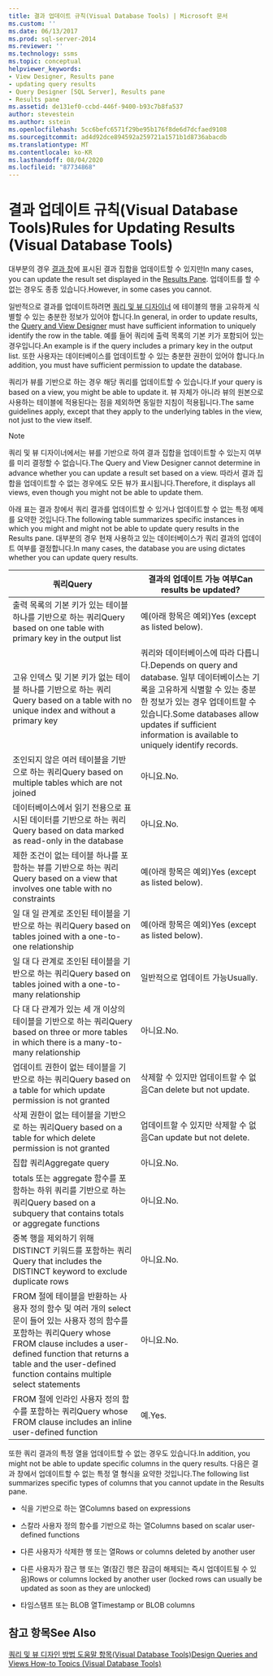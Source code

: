 ```yaml
---
title: 결과 업데이트 규칙(Visual Database Tools) | Microsoft 문서
ms.custom: ''
ms.date: 06/13/2017
ms.prod: sql-server-2014
ms.reviewer: ''
ms.technology: ssms
ms.topic: conceptual
helpviewer_keywords:
- View Designer, Results pane
- updating query results
- Query Designer [SQL Server], Results pane
- Results pane
ms.assetid: de131ef0-ccbd-446f-9400-b93c7b8fa537
author: stevestein
ms.author: sstein
ms.openlocfilehash: 5cc6befc6571f29be95b176f8de6d7dcfaed9108
ms.sourcegitcommit: ad4d92dce894592a259721a1571b1d8736abacdb
ms.translationtype: MT
ms.contentlocale: ko-KR
ms.lasthandoff: 08/04/2020
ms.locfileid: "87734868"
---
```

# <a name="rules-for-updating-results-visual-database-tools"></a><span data-ttu-id="c024c-102">결과 업데이트 규칙(Visual Database Tools)</span><span class="sxs-lookup"><span data-stu-id="c024c-102">Rules for Updating Results (Visual Database Tools)</span></span>
  <span data-ttu-id="c024c-103">대부분의 경우 [결과 창](visual-database-tools.md)에 표시된 결과 집합을 업데이트할 수 있지만</span><span class="sxs-lookup"><span data-stu-id="c024c-103">In many cases, you can update the result set displayed in the [Results Pane](visual-database-tools.md).</span></span> <span data-ttu-id="c024c-104">업데이트를 할 수 없는 경우도 종종 있습니다.</span><span class="sxs-lookup"><span data-stu-id="c024c-104">However, in some cases you cannot.</span></span>  
  
 <span data-ttu-id="c024c-105">일반적으로 결과를 업데이트하려면 [쿼리 및 뷰 디자이너](query-and-view-designer-tools-visual-database-tools.md) 에 테이블의 행을 고유하게 식별할 수 있는 충분한 정보가 있어야 합니다.</span><span class="sxs-lookup"><span data-stu-id="c024c-105">In general, in order to update results, the [Query and View Designer](query-and-view-designer-tools-visual-database-tools.md) must have sufficient information to uniquely identify the row in the table.</span></span> <span data-ttu-id="c024c-106">예를 들어 쿼리에 출력 목록의 기본 키가 포함되어 있는 경우입니다.</span><span class="sxs-lookup"><span data-stu-id="c024c-106">An example is if the query includes a primary key in the output list.</span></span> <span data-ttu-id="c024c-107">또한 사용자는 데이터베이스를 업데이트할 수 있는 충분한 권한이 있어야 합니다.</span><span class="sxs-lookup"><span data-stu-id="c024c-107">In addition, you must have sufficient permission to update the database.</span></span>  
  
 <span data-ttu-id="c024c-108">쿼리가 뷰를 기반으로 하는 경우 해당 쿼리를 업데이트할 수 있습니다.</span><span class="sxs-lookup"><span data-stu-id="c024c-108">If your query is based on a view, you might be able to update it.</span></span> <span data-ttu-id="c024c-109">뷰 자체가 아니라 뷰의 원본으로 사용하는 테이블에 적용된다는 점을 제외하면 동일한 지침이 적용됩니다.</span><span class="sxs-lookup"><span data-stu-id="c024c-109">The same guidelines apply, except that they apply to the underlying tables in the view, not just to the view itself.</span></span>  
  
> [!NOTE]  
>  <span data-ttu-id="c024c-110">쿼리 및 뷰 디자이너에서는 뷰를 기반으로 하여 결과 집합을 업데이트할 수 있는지 여부를 미리 결정할 수 없습니다.</span><span class="sxs-lookup"><span data-stu-id="c024c-110">The Query and View Designer cannot determine in advance whether you can update a result set based on a view.</span></span> <span data-ttu-id="c024c-111">따라서 결과 집합을 업데이트할 수 없는 경우에도 모든 뷰가 표시됩니다.</span><span class="sxs-lookup"><span data-stu-id="c024c-111">Therefore, it displays all views, even though you might not be able to update them.</span></span>  
  
 <span data-ttu-id="c024c-112">아래 표는 결과 창에서 쿼리 결과를 업데이트할 수 있거나 업데이트할 수 없는 특정 예제를 요약한 것입니다.</span><span class="sxs-lookup"><span data-stu-id="c024c-112">The following table summarizes specific instances in which you might and might not be able to update query results in the Results pane.</span></span> <span data-ttu-id="c024c-113">대부분의 경우 현재 사용하고 있는 데이터베이스가 쿼리 결과의 업데이트 여부를 결정합니다.</span><span class="sxs-lookup"><span data-stu-id="c024c-113">In many cases, the database you are using dictates whether you can update query results.</span></span>  
  
|<span data-ttu-id="c024c-114">쿼리</span><span class="sxs-lookup"><span data-stu-id="c024c-114">Query</span></span>|<span data-ttu-id="c024c-115">결과의 업데이트 가능 여부</span><span class="sxs-lookup"><span data-stu-id="c024c-115">Can results be updated?</span></span>|  
|-----------|-----------------------------|  
|<span data-ttu-id="c024c-116">출력 목록의 기본 키가 있는 테이블 하나를 기반으로 하는 쿼리</span><span class="sxs-lookup"><span data-stu-id="c024c-116">Query based on one table with primary key in the output list</span></span>|<span data-ttu-id="c024c-117">예(아래 항목은 예외)</span><span class="sxs-lookup"><span data-stu-id="c024c-117">Yes (except as listed below).</span></span>|  
|<span data-ttu-id="c024c-118">고유 인덱스 및 기본 키가 없는 테이블 하나를 기반으로 하는 쿼리</span><span class="sxs-lookup"><span data-stu-id="c024c-118">Query based on a table with no unique index and without a primary key</span></span>|<span data-ttu-id="c024c-119">쿼리와 데이터베이스에 따라 다릅니다.</span><span class="sxs-lookup"><span data-stu-id="c024c-119">Depends on query and database.</span></span> <span data-ttu-id="c024c-120">일부 데이터베이스는 기록을 고유하게 식별할 수 있는 충분한 정보가 있는 경우 업데이트할 수 있습니다.</span><span class="sxs-lookup"><span data-stu-id="c024c-120">Some databases allow updates if sufficient information is available to uniquely identify records.</span></span>|  
|<span data-ttu-id="c024c-121">조인되지 않은 여러 테이블을 기반으로 하는 쿼리</span><span class="sxs-lookup"><span data-stu-id="c024c-121">Query based on multiple tables which are not joined</span></span>|<span data-ttu-id="c024c-122">아니요.</span><span class="sxs-lookup"><span data-stu-id="c024c-122">No.</span></span>|  
|<span data-ttu-id="c024c-123">데이터베이스에서 읽기 전용으로 표시된 데이터를 기반으로 하는 쿼리</span><span class="sxs-lookup"><span data-stu-id="c024c-123">Query based on data marked as read-only in the database</span></span>|<span data-ttu-id="c024c-124">아니요.</span><span class="sxs-lookup"><span data-stu-id="c024c-124">No.</span></span>|  
|<span data-ttu-id="c024c-125">제한 조건이 없는 테이블 하나를 포함하는 뷰를 기반으로 하는 쿼리</span><span class="sxs-lookup"><span data-stu-id="c024c-125">Query based on a view that involves one table with no constraints</span></span>|<span data-ttu-id="c024c-126">예(아래 항목은 예외)</span><span class="sxs-lookup"><span data-stu-id="c024c-126">Yes (except as listed below).</span></span>|  
|<span data-ttu-id="c024c-127">일 대 일 관계로 조인된 테이블을 기반으로 하는 쿼리</span><span class="sxs-lookup"><span data-stu-id="c024c-127">Query based on tables joined with a one-to-one relationship</span></span>|<span data-ttu-id="c024c-128">예(아래 항목은 예외)</span><span class="sxs-lookup"><span data-stu-id="c024c-128">Yes (except as listed below).</span></span>|  
|<span data-ttu-id="c024c-129">일 대 다 관계로 조인된 테이블을 기반으로 하는 쿼리</span><span class="sxs-lookup"><span data-stu-id="c024c-129">Query based on tables joined with a one-to-many relationship</span></span>|<span data-ttu-id="c024c-130">일반적으로 업데이트 가능</span><span class="sxs-lookup"><span data-stu-id="c024c-130">Usually.</span></span>|  
|<span data-ttu-id="c024c-131">다 대 다 관계가 있는 세 개 이상의 테이블을 기반으로 하는 쿼리</span><span class="sxs-lookup"><span data-stu-id="c024c-131">Query based on three or more tables in which there is a many-to-many relationship</span></span>|<span data-ttu-id="c024c-132">아니요.</span><span class="sxs-lookup"><span data-stu-id="c024c-132">No.</span></span>|  
|<span data-ttu-id="c024c-133">업데이트 권한이 없는 테이블을 기반으로 하는 쿼리</span><span class="sxs-lookup"><span data-stu-id="c024c-133">Query based on a table for which update permission is not granted</span></span>|<span data-ttu-id="c024c-134">삭제할 수 있지만 업데이트할 수 없음</span><span class="sxs-lookup"><span data-stu-id="c024c-134">Can delete but not update.</span></span>|  
|<span data-ttu-id="c024c-135">삭제 권한이 없는 테이블을 기반으로 하는 쿼리</span><span class="sxs-lookup"><span data-stu-id="c024c-135">Query based on a table for which delete permission is not granted</span></span>|<span data-ttu-id="c024c-136">업데이트할 수 있지만 삭제할 수 없음</span><span class="sxs-lookup"><span data-stu-id="c024c-136">Can update but not delete.</span></span>|  
|<span data-ttu-id="c024c-137">집합 쿼리</span><span class="sxs-lookup"><span data-stu-id="c024c-137">Aggregate query</span></span>|<span data-ttu-id="c024c-138">아니요.</span><span class="sxs-lookup"><span data-stu-id="c024c-138">No.</span></span>|  
|<span data-ttu-id="c024c-139">totals 또는 aggregate 함수를 포함하는 하위 쿼리를 기반으로 하는 쿼리</span><span class="sxs-lookup"><span data-stu-id="c024c-139">Query based on a subquery that contains totals or aggregate functions</span></span>|<span data-ttu-id="c024c-140">아니요.</span><span class="sxs-lookup"><span data-stu-id="c024c-140">No.</span></span>|  
|<span data-ttu-id="c024c-141">중복 행을 제외하기 위해 DISTINCT 키워드를 포함하는 쿼리</span><span class="sxs-lookup"><span data-stu-id="c024c-141">Query that includes the DISTINCT keyword to exclude duplicate rows</span></span>|<span data-ttu-id="c024c-142">아니요.</span><span class="sxs-lookup"><span data-stu-id="c024c-142">No.</span></span>|  
|<span data-ttu-id="c024c-143">FROM 절에 테이블을 반환하는 사용자 정의 함수 및 여러 개의 select 문이 들어 있는 사용자 정의 함수를 포함하는 쿼리</span><span class="sxs-lookup"><span data-stu-id="c024c-143">Query whose FROM clause includes a user-defined function that returns a table and the user-defined function contains multiple select statements</span></span>|<span data-ttu-id="c024c-144">아니요.</span><span class="sxs-lookup"><span data-stu-id="c024c-144">No.</span></span>|  
|<span data-ttu-id="c024c-145">FROM 절에 인라인 사용자 정의 함수를 포함하는 쿼리</span><span class="sxs-lookup"><span data-stu-id="c024c-145">Query whose FROM clause includes an inline user-defined function</span></span>|<span data-ttu-id="c024c-146">예.</span><span class="sxs-lookup"><span data-stu-id="c024c-146">Yes.</span></span>|  
  
 <span data-ttu-id="c024c-147">또한 쿼리 결과의 특정 열을 업데이트할 수 없는 경우도 있습니다.</span><span class="sxs-lookup"><span data-stu-id="c024c-147">In addition, you might not be able to update specific columns in the query results.</span></span> <span data-ttu-id="c024c-148">다음은 결과 창에서 업데이트할 수 없는 특정 열 형식을 요약한 것입니다.</span><span class="sxs-lookup"><span data-stu-id="c024c-148">The following list summarizes specific types of columns that you cannot update in the Results pane.</span></span>  
  
-   <span data-ttu-id="c024c-149">식을 기반으로 하는 열</span><span class="sxs-lookup"><span data-stu-id="c024c-149">Columns based on expressions</span></span>  
  
-   <span data-ttu-id="c024c-150">스칼라 사용자 정의 함수를 기반으로 하는 열</span><span class="sxs-lookup"><span data-stu-id="c024c-150">Columns based on scalar user-defined functions</span></span>  
  
-   <span data-ttu-id="c024c-151">다른 사용자가 삭제한 행 또는 열</span><span class="sxs-lookup"><span data-stu-id="c024c-151">Rows or columns deleted by another user</span></span>  
  
-   <span data-ttu-id="c024c-152">다른 사용자가 잠근 행 또는 열(잠긴 행은 잠금이 해제되는 즉시 업데이트될 수 있음)</span><span class="sxs-lookup"><span data-stu-id="c024c-152">Rows or columns locked by another user (locked rows can usually be updated as soon as they are unlocked)</span></span>  
  
-   <span data-ttu-id="c024c-153">타임스탬프 또는 BLOB 열</span><span class="sxs-lookup"><span data-stu-id="c024c-153">Timestamp or BLOB columns</span></span>  
  
## <a name="see-also"></a><span data-ttu-id="c024c-154">참고 항목</span><span class="sxs-lookup"><span data-stu-id="c024c-154">See Also</span></span>  
 [<span data-ttu-id="c024c-155">쿼리 및 뷰 디자인 방법 도움말 항목&#40;Visual Database Tools&#41;</span><span class="sxs-lookup"><span data-stu-id="c024c-155">Design Queries and Views How-to Topics &#40;Visual Database Tools&#41;</span></span>](design-queries-and-views-how-to-topics-visual-database-tools.md)  
  
  
